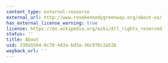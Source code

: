 ```yaml
---
content_type: external-resource
external_url: http://www.rosekennedygreenway.org/about-us/
has_external_license_warning: true
license: https://en.wikipedia.org/wiki/All_rights_reserved
status: ''
title: About
uid: 338a5564-6c70-443a-bd3a-36c976c2a52b
wayback_url: ''
---
```

